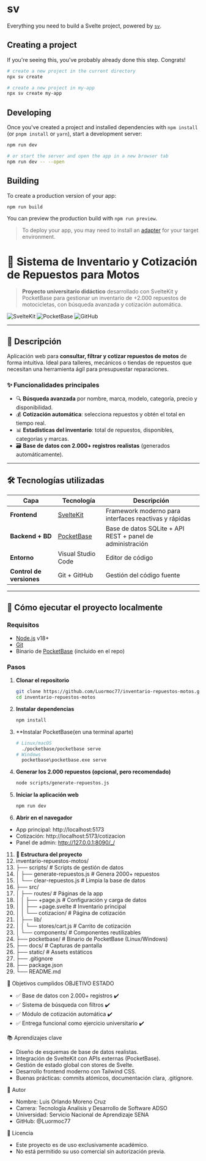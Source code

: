 # sv

Everything you need to build a Svelte project, powered by [`sv`](https://github.com/sveltejs/cli).

## Creating a project

If you're seeing this, you've probably already done this step. Congrats!

```sh
# create a new project in the current directory
npx sv create

# create a new project in my-app
npx sv create my-app
```

## Developing

Once you've created a project and installed dependencies with `npm install` (or `pnpm install` or `yarn`), start a development server:

```sh
npm run dev

# or start the server and open the app in a new browser tab
npm run dev -- --open
```

## Building

To create a production version of your app:

```sh
npm run build
```

You can preview the production build with `npm run preview`.

> To deploy your app, you may need to install an [adapter](https://svelte.dev/docs/kit/adapters) for your target environment.


# 🏁 Sistema de Inventario y Cotización de Repuestos para Motos

> **Proyecto universitario didáctico** desarrollado con SvelteKit y PocketBase para gestionar un inventario de +2.000 repuestos de motocicletas, con búsqueda avanzada y cotización automática.

![SvelteKit](https://img.shields.io/badge/SvelteKit-FF3E00?logo=svelte&logoColor=white)
![PocketBase](https://img.shields.io/badge/PocketBase-4A3AFF?logo=sqlite&logoColor=white)
![GitHub](https://img.shields.io/badge/GitHub-181717?logo=github&logoColor=white)

---

## 📌 Descripción

Aplicación web para **consultar, filtrar y cotizar repuestos de motos** de forma intuitiva. Ideal para talleres, mecánicos o tiendas de repuestos que necesitan una herramienta ágil para presupuestar reparaciones.

### ✨ Funcionalidades principales
- 🔍 **Búsqueda avanzada** por nombre, marca, modelo, categoría, precio y disponibilidad.
- 💰 **Cotización automática**: selecciona repuestos y obtén el total en tiempo real.
- 📊 **Estadísticas del inventario**: total de repuestos, disponibles, categorías y marcas.
- 🗃️ **Base de datos con 2.000+ registros realistas** (generados automáticamente).

---

## 🛠️ Tecnologías utilizadas

| Capa | Tecnología | Descripción |
|------|-----------|-------------|
| **Frontend** | [SvelteKit](https://kit.svelte.dev/) | Framework moderno para interfaces reactivas y rápidas |
| **Backend + BD** | [PocketBase](https://pocketbase.io/) | Base de datos SQLite + API REST + panel de administración |
| **Entorno** | Visual Studio Code | Editor de código |
| **Control de versiones** | Git + GitHub | Gestión del código fuente |

---

## 🚀 Cómo ejecutar el proyecto localmente

### Requisitos
- [Node.js](https://nodejs.org/) v18+
- [Git](https://git-scm.com/)
- Binario de [PocketBase](https://pocketbase.io/) (incluido en el repo)

### Pasos

1. **Clonar el repositorio**
   ```bash
   git clone https://github.com/Luormoc77/inventario-repuestos-motos.git
   cd inventario-repuestos-motos

2. **Instalar dependencias**
   ```bash
   npm install

4. **Instalar PocketBase(en una terminal aparte)
   ```bash
   # Linux/macOS
     ./pocketbase/pocketbase serve
   # Windows
     pocketbase\pocketbase.exe serve	

6. **Generar los 2.000 repuestos (opcional, pero recomendado)**
   ```bash
   node scripts/generate-repuestos.js

8. **Iniciar la aplicación web**	
   ```bash
   npm run dev

10. **Abrir en el navegador**
   - App principal: http://localhost:5173
   - Cotización: http://localhost:5173/cotizacion
   - Panel de admin: http://127.0.0.1:8090/_/
   
11. **📂 Estructura del proyecto**
1.   inventario-repuestos-motos/
2.  ├── scripts/                  # Scripts de gestión de datos
3.  │   ├── generate-repuestos.js # Genera 2000+ repuestos
4.  │   └── clear-repuestos.js    # Limpia la base de datos
5.  ├── src/
6.  │   ├── routes/               # Páginas de la app
7.  │   │   ├── +page.js          # Configuración y carga de datos
8.  │   │   ├── +page.svelte      # Inventario principal
9.  │   │   └── cotizacion/       # Página de cotización
10. │   ├── lib/
11. │   │   └── stores/cart.js    # Carrito de cotización
12. │   └── components/           # Componentes reutilizables
13. ├── pocketbase/               # Binario de PocketBase (Linux/Windows)
14. ├── docs/                     # Capturas de pantalla
15. ├── static/                   # Assets estáticos
16. ├── .gitignore
17. ├── package.json
18. └── README.md

🎯 Objetivos cumplidos
OBJETIVO					                                             ESTADO
- ✅ Base de datos con 2.000+ registros          		            ✔️
- ✅ Sistema de búsqueda con filtros			                     ✔️
- ✅ Módulo de cotización automática			                     ✔️
- ✅ Entrega funcional como ejercicio universitario		         ✔️

📚 Aprendizajes clave

- Diseño de esquemas de base de datos realistas.
- Integración de SvelteKit con APIs externas (PocketBase).
- Gestión de estado global con stores de Svelte.
- Desarrollo frontend moderno con Tailwind CSS.
- Buenas prácticas: commits atómicos, documentación clara, .gitignore.

🙌 Autor

- Nombre: Luis Orlando Moreno Cruz
- Carrera: Tecnología Analisis y Desarrollo de Software ADSO
- Universidad: Servicio Nacional de Aprendizaje SENA
- GitHub: @Luormoc77

📜 Licencia

- Este proyecto es de uso exclusivamente académico.
- No está permitido su uso comercial sin autorización previa.
